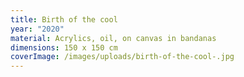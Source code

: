 ```yaml
---
title: Birth of the cool
year: "2020"
material: Acrylics, oil, on canvas in bandanas
dimensions: 150 x 150 cm
coverImage: /images/uploads/birth-of-the-cool-.jpg
---
```

